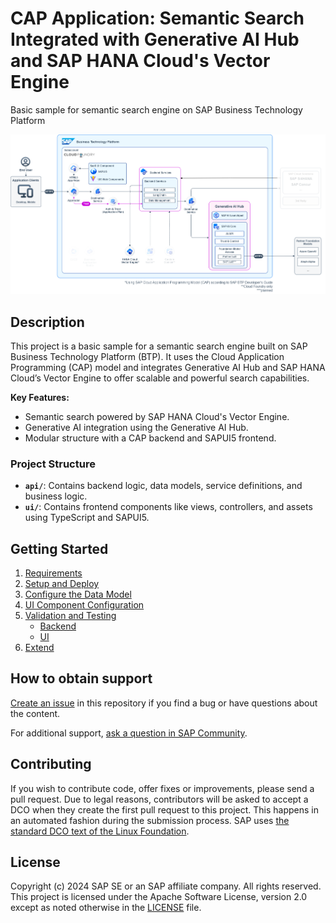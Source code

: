 # CAP Application: Semantic Search Integrated with Generative AI Hub and SAP HANA Cloud's Vector Engine
Basic sample for semantic search engine on SAP Business Technology Platform


<!--- Register repository https://api.reuse.software/register, then add REUSE badge:
[![REUSE status](https://api.reuse.software/badge/github.com/SAP-samples/REPO-NAME)](https://api.reuse.software/info/github.com/SAP-samples/REPO-NAME)
-->
![Diagram](docs/architecture.png)

## **Description**
This project is a basic sample for a semantic search engine built on SAP Business Technology Platform (BTP). It uses the Cloud Application Programming (CAP) model and integrates Generative AI Hub and SAP HANA Cloud’s Vector Engine to offer scalable and powerful search capabilities.

**Key Features:**
- Semantic search powered by SAP HANA Cloud's Vector Engine.
- Generative AI integration using the Generative AI Hub.
- Modular structure with a CAP backend and SAPUI5 frontend.

### **Project Structure**
- **`api/`**: Contains backend logic, data models, service definitions, and business logic.
- **`ui/`**: Contains frontend components like views, controllers, and assets using TypeScript and SAPUI5.

## Getting Started
1. [Requirements](https://github.com/SAP-samples/btp-cap-genai-semantic-search/blob/main/docs/tutorial/1-Requirements.md)
2. [Setup and Deploy](https://github.com/SAP-samples/btp-cap-genai-semantic-search/blob/main/docs/tutorial/2-Setup%20and%20Deploy.md)
3. [Configure the Data Model](https://github.com/SAP-samples/btp-cap-genai-semantic-search/blob/main/docs/tutorial/3-Configure%20the%20Data%20Model.md)
4. [UI Component Configuration](https://github.com/SAP-samples/btp-cap-genai-semantic-search/blob/main/docs/tutorial/4-UI%20Component%20Configuration.md)
5. [Validation and Testing](https://github.com/SAP-samples/btp-cap-genai-semantic-search/blob/main/docs/tutorial/5-Validation%20and%20Testing.md)
   - [Backend](https://github.com/SAP-samples/btp-cap-genai-semantic-search/blob/main/docs/tutorial/5-Validation%20and%20Testing.md#test-the-backend)
   - [UI](https://github.com/SAP-samples/btp-cap-genai-semantic-search/blob/main/docs/tutorial/5-Validation%20and%20Testing.md#test-the-ui)
6. [Extend](https://github.com/SAP-samples/btp-cap-genai-semantic-search/blob/main/docs/tutorial/6-Extend.md)

## How to obtain support
[Create an issue](https://github.com/SAP-samples/btp-cap-genai-semantic-search/issues) in this repository if you find a bug or have questions about the content.
 
For additional support, [ask a question in SAP Community](https://answers.sap.com/questions/ask.html).

## Contributing
If you wish to contribute code, offer fixes or improvements, please send a pull request. Due to legal reasons, contributors will be asked to accept a DCO when they create the first pull request to this project. This happens in an automated fashion during the submission process. SAP uses [the standard DCO text of the Linux Foundation](https://developercertificate.org/).

## License
Copyright (c) 2024 SAP SE or an SAP affiliate company. All rights reserved. This project is licensed under the Apache Software License, version 2.0 except as noted otherwise in the [LICENSE](LICENSE) file.
